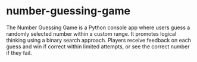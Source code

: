 # number-guessing-game
The Number Guessing Game is a Python console app where users guess a randomly selected number within a custom range. It promotes logical thinking using a binary search approach. Players receive feedback on each guess and win if correct within limited attempts, or see the correct number if they fail.
